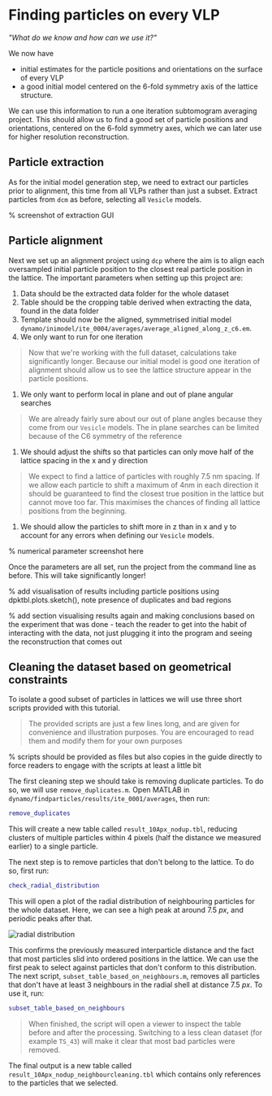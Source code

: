 # Finding particles on every VLP

*"What do we know and how can we use it?"*

We now have 

- initial estimates for the particle positions and orientations on the surface of every VLP 
- a good initial model centered on the 6-fold symmetry axis of the lattice structure. 

We can use this information to run a one iteration subtomogram averaging project. This should allow us to find a good set of particle positions and orientations, centered on the 6-fold symmetry axes, which we can later use for higher resolution reconstruction.

## Particle extraction

As for the initial model generation step, we need to extract our particles prior to alignment, this time from all VLPs rather than just a subset. Extract particles from `dcm`  as before, selecting all `Vesicle` models.

% screenshot of extraction GUI

## Particle alignment
Next we set up an alignment project using `dcp` where the aim is to align each oversampled initial particle position to the closest real particle position in the lattice. The important parameters when setting up this project are:

1. Data should be the extracted data folder for the whole dataset
2. Table should be the cropping table derived when extracting the data, found in the data folder
3. Template should now be the aligned, symmetrised initial model
     `dynamo/inimodel/ite_0004/averages/average_aligned_along_z_c6.em`.
4. We only want to run for one iteration

> Now that we're working with the full dataset, calculations take significantly longer. Because our initial model is good one iteration of alignment should allow us to see the lattice structure appear in the particle positions.

1. We only want to perform local in plane and out of plane angular searches

> We are already fairly sure about our out of plane angles because they come from our `Vesicle` models. The in plane searches can be limited because of the C6 symmetry of the reference

1. We should adjust the shifts so that particles can only move half of the lattice spacing in the x and y direction

> We expect to find a lattice of particles with roughly 7.5 nm spacing. If we allow each particle to shift a maximum of 4nm in each direction it should be guaranteed to find the closest true position in the lattice but cannot move too far. This maximises the chances of finding all lattice positions from the beginning.

1. We should allow the particles to shift more in z than in x and y to account for any errors when defining our `Vesicle` models.

% numerical parameter screenshot here

Once the parameters are all set, run the project from the command line as before. This will take significantly longer!

% add visualisation of results including particle positions using dpktbl.plots.sketch(), note presence of duplicates and bad regions

% add section visualising results again and making conclusions based on the experiment that was done - teach the reader to get into the habit of interacting with the data, not just plugging it into the program and seeing the reconstruction that comes out

## Cleaning the dataset based on geometrical constraints

To isolate a good subset of particles in lattices we will use three short scripts provided with this tutorial. 

> The provided scripts are just a few lines long, and are given for convenience and illustration purposes. You are encouraged to read them and modify them for your own purposes

% scripts should be provided as files but also copies in the guide directly to force readers to engage with the scripts at least a little bit

The first cleaning step we should take is removing duplicate particles. To do so, we will use `remove_duplicates.m`.
Open MATLAB in `dynamo/findparticles/results/ite_0001/averages`, then run:

```matlab
remove_duplicates
```

This will create a new table called `result_10Apx_nodup.tbl`, reducing clusters of multiple particles within 4 pixels (half the distance we measured earlier) to a single particle.

The next step is to remove particles that don't belong to the lattice. To do so, first run:
```matlab
check_radial_distribution
```

This will open a plot of the radial distribution of neighbouring particles for the whole dataset. Here, we can see a high peak at around 7.5 $px$, and periodic peaks after that.

![radial distribution](https://i.ibb.co/gJ0K1Q0/radial-distance.png)

This confirms the previously measured interparticle distance and the fact that most particles slid into ordered positions in the lattice. We can use the first peak to select against particles that don't conform to this distribution. The next script, `subset_table_based_on_neighbours.m`, removes all particles that don't have at least 3 neighbours in the radial shell at distance 7.5 $px$. To use it, run:
```matlab
subset_table_based_on_neighbours
```

> When finished, the script will open a viewer to inspect the table before and after the processing. Switching to a less clean dataset (for example `TS_43`) will make it clear that most bad particles were removed.

The final output is a new table called `result_10Apx_nodup_neighbourcleaning.tbl` which contains only references to the particles that we selected.

